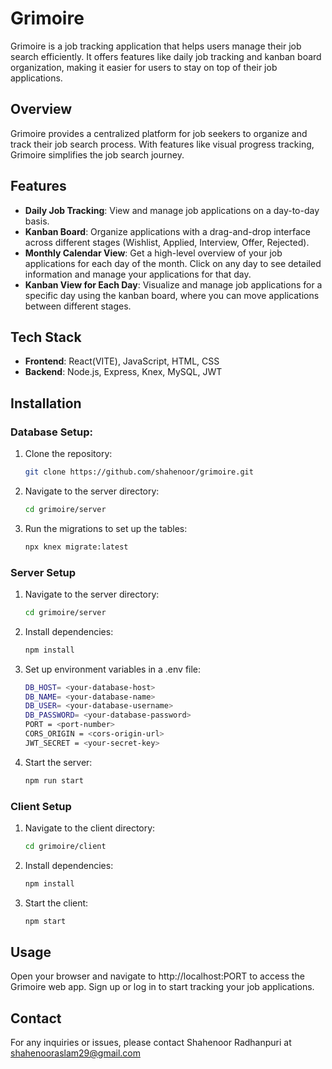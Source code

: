 # Grimoire

Grimoire is a job tracking application that helps users manage their job search efficiently. It offers features like daily job tracking and kanban board organization, making it easier for users to stay on top of their job applications.

## Overview
Grimoire provides a centralized platform for job seekers to organize and track their job search process. With features like visual progress tracking, Grimoire simplifies the job search journey.

## Features
- **Daily Job Tracking**: View and manage job applications on a day-to-day basis.
- **Kanban Board**: Organize applications with a drag-and-drop interface across different stages (Wishlist, Applied, Interview, Offer, Rejected).
- **Monthly Calendar View**: Get a high-level overview of your job applications for each day of the month. Click on any day to see detailed information and manage your applications for that day.
- **Kanban View for Each Day**: Visualize and manage job applications for a specific day using the kanban board, where you can move applications between different stages.


## Tech Stack
- **Frontend**: React(VITE), JavaScript, HTML, CSS
- **Backend**: Node.js, Express, Knex, MySQL, JWT

## Installation

### Database Setup:
1. Clone the repository:
   ```bash
   git clone https://github.com/shahenoor/grimoire.git
2. Navigate to the server directory:
   ```bash
   cd grimoire/server
2. Run the migrations to set up the tables:
     ```bash
     npx knex migrate:latest
     
### Server Setup

1. Navigate to the server directory:
   ```bash
   cd grimoire/server
2. Install dependencies:
    ```bash
    npm install
3. Set up environment variables in a .env file:
    ```bash
    DB_HOST= <your-database-host>
    DB_NAME= <your-database-name>
    DB_USER= <your-database-username>
    DB_PASSWORD= <your-database-password>
    PORT = <port-number>
    CORS_ORIGIN = <cors-origin-url>
    JWT_SECRET = <your-secret-key>

4. Start the server:
   ```bash
   npm run start

### Client Setup
1. Navigate to the client directory:
    ```bash
    cd grimoire/client

3. Install dependencies:
   ```bash
   npm install

5. Start the client:
   ```bash
   npm start
   
## Usage
Open your browser and navigate to http://localhost:PORT to access the Grimoire web app.
Sign up or log in to start tracking your job applications.

## Contact
For any inquiries or issues, please contact Shahenoor Radhanpuri at shahenooraslam29@gmail.com

